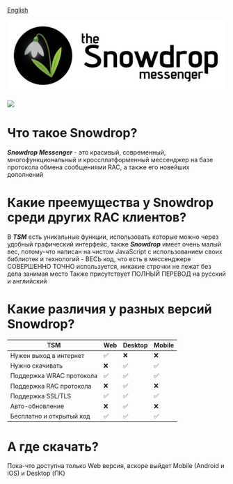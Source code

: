 [English](README_EN.md)

<img src=assets/lftl.png style="align=center"></img>

<img src=https://github.com/user-attachments/assets/27fe4c1e-0835-440e-a7e2-807c983cf9b6 style="align=center"></img>

# Что такое Snowdrop?

***Snowdrop Messenger*** - это красивый, современный, многофункциональный и кроссплатформенный мессенджер на базе протокола обмена сообщениями RAC, а также его новейших дополнений

 # Какие преемущества у Snowdrop среди других RAC клиентов?

В ***TSM*** есть уникальные функции, использовать которые можно через удобный графический интерфейс, также ***Snowdrop*** имеет очень малый вес, потому-что написан на чистом JavaScript с использованием своих библиотек и технологий - ВЕСЬ код, что есть в мессенджере СОВЕРШЕННО ТОЧНО используется, никакие строчки не лежат без дела занимая место
Также присутствует ПОЛНЫЙ ПЕРЕВОД на русский и английский

# Какие различия у разных версий Snowdrop?

| TSM | Web | Desktop | Mobile |
|---|---|---|---|
| Нужен выход в интернет | ✅ | ❌ | ❌ |
| Нужно скачивать | ❌ | ✅ | ✅ |
| Поддержка WRAC протокола | ✅ | ✅ | ✅ |
| Поддержка RAC протокола | ❌ | ✅ | ❌ |
| Поддержка SSL/TLS | ✅ | ✅ | ✅ |
| Авто-обновление | ❌ | ✅ | ❌ |
| Бесплатно и открытый код | ✅ | ✅ | ✅ |

# А где скачать?

Пока-что доступна только Web версия, вскоре выйдет Mobile (Android и iOS) и Desktop (ПК)
